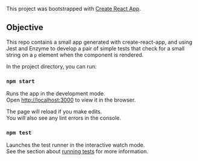 This project was bootstrapped with [Create React App](https://github.com/facebook/create-react-app).

## Objective

This repo contains a small app generated with create-react-app, and using Jest and Enzyme to develop a pair of simple tests that check
for a small string on a `p` element when the component is rendered.
<br />

In the project directory, you can run:

### `npm start`

Runs the app in the development mode.<br />
Open [http://localhost:3000](http://localhost:3000) to view it in the browser.

The page will reload if you make edits.<br />
You will also see any lint errors in the console.

### `npm test`

Launches the test runner in the interactive watch mode.<br />
See the section about [running tests](https://facebook.github.io/create-react-app/docs/running-tests) for more information.

